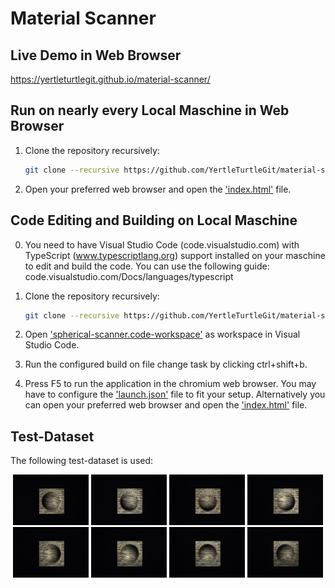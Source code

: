 # Material Scanner

## Live Demo in Web Browser

https://yertleturtlegit.github.io/material-scanner/

## Run on nearly every Local Maschine in Web Browser

1. Clone the repository recursively:

   ```bash
   git clone --recursive https://github.com/YertleTurtleGit/material-scanner
   ```

2. Open your preferred web browser and open the
   ['index.html'](index.html) file.

## Code Editing and Building on Local Maschine

0. You need to have Visual Studio Code
   (code.visualstudio.com) with TypeScript
   (www.typescriptlang.org) support installed on your
   maschine to edit and build the code. You can use the
   following guide:
   code.visualstudio.com/Docs/languages/typescript

1. Clone the repository recursively:

   ```bash
   git clone --recursive https://github.com/YertleTurtleGit/material-scanner
   ```

2. Open
   ['spherical-scanner.code-workspace'](spherical-scanner.code-workspace)
   as workspace in Visual Studio Code.

3. Run the configured build on file change task by clicking
   ctrl+shift+b.

4. Press F5 to run the application in the chromium web
   browser. You may have to configure the
   ['launch.json'](.vscode/launch.json) file to fit your
   setup. Alternatively you can open your preferred web
   browser and open the ['index.html'](index.html) file.

## Test-Dataset

The following test-dataset is used:

<div align="center">
    <img src="./test_dataset/object1/object1_000_036.jpg" width="24%">
    <img src="./test_dataset/object1/object1_045_036.jpg" width="24%">
    <img src="./test_dataset/object1/object1_090_036.jpg" width="24%">
    <img src="./test_dataset/object1/object1_135_036.jpg" width="24%">
    <img src="./test_dataset/object1/object1_180_036.jpg" width="24%">
    <img src="./test_dataset/object1/object1_225_036.jpg" width="24%">
    <img src="./test_dataset/object1/object1_270_036.jpg" width="24%">
    <img src="./test_dataset/object1/object1_315_036.jpg" width="24%">
</div>
